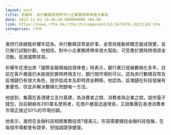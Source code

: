 ```yaml
---
layout: post
title: 祈耀年：央行數碼貨幣對中小企業務將帶來很大幫助
date: 2022-11-02 14:46:48.000000000 +08:00
link: https://news.rthk.hk/rthk/ch/component/k2/1673876-20221102.htm
categories: rthk
---
```


滙控行政總裁祈耀年認為，央行數碼貨幣是好事，金管局推動將概念變成現實，並已推行試驗計劃。他相信，對中小企業務將帶來很大幫助，可受惠於實時跨境資金流動，促進國際貿易。

祈耀年在港出席「國際金融領袖投資峰會」時表示，銀行業已發展數碼化多年，目前在客戶層面仍未能做到實時跨境支付，銀行間市場則可以，認為央行數碼貨幣及區塊鏈仍有很大角色，提供低成本及即時資金轉移。他認為，區塊鏈在科技發展有重要性，但並非解決數碼化問題唯一方法。

他提到，集團在香港建立支付基建，為消費者之間、消費者與企業之間，提供電子錢包，目前網絡有290萬名使用者，在商戶層面迅速增長，又說集團在香港消費者市場正接近50%的市場份額。

他表示，滙控在金融科技相關業務投資7億美元，形容需要擁抱金融科技發展，在每個市場都會有競爭，但強調競爭健康。
